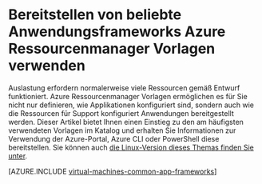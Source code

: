 <properties
   pageTitle="Bereitstellen von beliebte Anwendungsframeworks | Microsoft Azure"
   description="Erstellen Sie beliebte Anwendungsframeworks unter Windows und Linux virtuellen Computern mit Azure Ressourcenmanager Vorlagen, um Active Directory, Docker und viele weitere zu installieren."
   services="virtual-machines-windows"
   documentationCenter="virtual-machines"
   authors="squillace"
   manager="timlt"
   editor=""
   tags="azure-resource-manager" />

<tags
   ms.service="virtual-machines-windows"
   ms.devlang="na"
   ms.topic="article"
   ms.tgt_pltfrm="vm-windows"
   ms.workload="infrastructure"
   ms.date="08/29/2016"
   ms.author="rasquill"/>

# <a name="deploy-popular-application-frameworks-using-azure-resource-manager-templates"></a>Bereitstellen von beliebte Anwendungsframeworks Azure Ressourcenmanager Vorlagen verwenden

Auslastung erfordern normalerweise viele Ressourcen gemäß Entwurf funktioniert. Azure Ressourcenmanager Vorlagen ermöglichen es für Sie nicht nur definieren, wie Applikationen konfiguriert sind, sondern auch wie die Ressourcen für Support konfiguriert Anwendungen bereitgestellt werden. Dieser Artikel bietet Ihnen einen Einstieg zu den am häufigsten verwendeten Vorlagen im Katalog und erhalten Sie Informationen zur Verwendung der Azure-Portal, Azure CLI oder PowerShell diese bereitstellen. Sie können auch [die Linux-Version dieses Themas finden Sie unter](virtual-machines-linux-app-frameworks.md).

[AZURE.INCLUDE [virtual-machines-common-app-frameworks](../../includes/virtual-machines-common-app-frameworks.md)]
